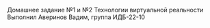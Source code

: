 Домашнее задание №1 и №2
Технологии виртуальной реальности
Выполнил Аверинов Вадим, группа ИДБ-22-10
